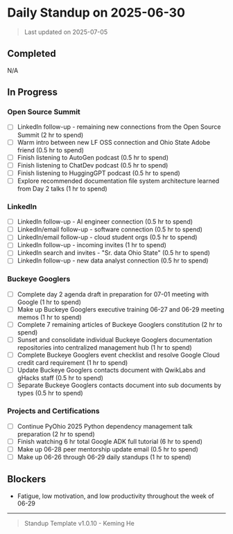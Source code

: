 # Daily Standup on 2025-06-30

> Last updated on 2025-07-05

## Completed

N/A

## In Progress

### Open Source Summit

- [ ] LinkedIn follow-up - remaining new connections from the Open Source Summit (2 hr to spend)
- [ ] Warm intro between new LF OSS connection and Ohio State Adobe friend (0.5 hr to spend)
- [ ] Finish listening to AutoGen podcast (0.5 hr to spend)
- [ ] Finish listening to ChatDev podcast (0.5 hr to spend)
- [ ] Finish listening to HuggingGPT podcast (0.5 hr to spend)
- [ ] Explore recommended documentation file system architecture learned from Day 2 talks (1 hr to spend)

### LinkedIn

- [ ] LinkedIn follow-up - AI engineer connection (0.5 hr to spend)
- [ ] LinkedIn/email follow-up - software connection (0.5 hr to spend)
- [ ] LinkedIn/email follow-up - cloud student orgs (0.5 hr to spend)
- [ ] LinkedIn follow-up - incoming invites (1 hr to spend)
- [ ] LinkedIn search and invites - "Sr. data Ohio State" (0.5 hr to spend)
- [ ] LinkedIn follow-up - new data analyst connection (0.5 hr to spend)

### Buckeye Googlers

- [ ] Complete day 2 agenda draft in preparation for 07-01 meeting with Google (1 hr to spend)
- [ ] Make up Buckeye Googlers executive training 06-27 and 06-29 meeting memos (1 hr to spend)
- [ ] Complete 7 remaining articles of Buckeye Googlers constitution (2 hr to spend)
- [ ] Sunset and consolidate individual Buckeye Googlers documentation repositories into centralized management hub (1 hr to spend)
- [ ] Complete Buckeye Googlers event checklist and resolve Google Cloud credit card requirement (1 hr to spend)
- [ ] Update Buckeye Googlers contacts document with QwikLabs and gHacks staff (0.5 hr to spend)
- [ ] Separate Buckeye Googlers contacts document into sub documents by types (0.5 hr to spend)

### Projects and Certifications

- [ ] Continue PyOhio 2025 Python dependency management talk preparation (2 hr to spend)
- [ ] Finish watching 6 hr total Google ADK full tutorial (6 hr to spend)
- [ ] Make up 06-28 peer mentorship update email (0.5 hr to spend)
- [ ] Make up 06-26 through 06-29 daily standups (1 hr to spend)

## Blockers

- Fatigue, low motivation, and low productivity throughout the week of 06-29

---

> Standup Template v1.0.10 - Keming He
